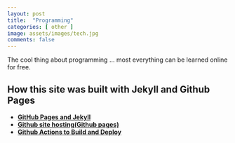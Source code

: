 ```yaml
---
layout: post
title:  "Programming"
categories: [ other ]
image: assets/images/tech.jpg
comments: false
---
```


The cool thing about programming ... most everything can be learned online for free.

## How this site was built with Jekyll and Github Pages

+ **[GitHub Pages and Jekyll](https://docs.github.com/en/pages/setting-up-a-github-pages-site-with-jekyll/about-github-pages-and-jekyll)**
+ **[Github site hosting(Github pages)](https://pages.github.com/)** 
+ **[Github Actions to Build and Deploy](https://docs.github.com/en/pages/getting-started-with-github-pages/configuring-a-publishing-source-for-your-github-pages-site)** 

